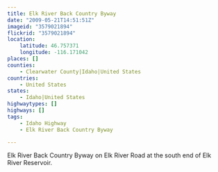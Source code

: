 ```yaml
---
title: Elk River Back Country Byway
date: "2009-05-21T14:51:51Z"
imageid: "3579021894"
flickrid: "3579021894"
location:
    latitude: 46.757371
    longitude: -116.171042
places: []
counties:
    - Clearwater County|Idaho|United States
countries:
    - United States
states:
    - Idaho|United States
highwaytypes: []
highways: []
tags:
    - Idaho Highway
    - Elk River Back Country Byway

---
```

Elk River Back Country Byway on Elk River Road at the south end of Elk River Reservoir.